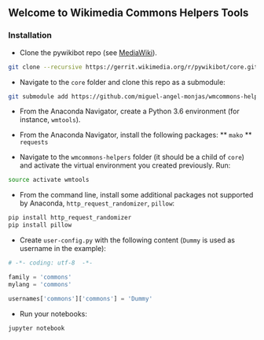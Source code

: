 ## Welcome to Wikimedia Commons Helpers Tools

### Installation
* Clone the pywikibot repo (see [MediaWiki](https://www.mediawiki.org/wiki/Manual:Pywikibot/Gerrit#For_users)).
```bash
git clone --recursive https://gerrit.wikimedia.org/r/pywikibot/core.git
```

* Navigate to the `core` folder and clone this repo as a submodule:
```bash
git submodule add https://github.com/miguel-angel-monjas/wmcommons-helpers.git
```

* From the Anaconda Navigator, create a Python 3.6 environment (for instance, `wmtools`).

* From the Anaconda Navigator, install the following packages:
** `mako`
** `requests`

* Navigate to the `wmcommons-helpers` folder (it should be a child of `core`) and activate the virtual environment you created previously. Run:
```bash
source activate wmtools
```

* From the command line, install some additional packages not supported by Anaconda, `http_request_randomizer`, `pillow`:
```bash
pip install http_request_randomizer
pip install pillow
```

* Create `user-config.py` with the following content (`Dummy` is used as username in the example):
```python
# -*- coding: utf-8  -*-

family = 'commons'
mylang = 'commons'

usernames['commons']['commons'] = 'Dummy'
```

* Run your notebooks:
```bash
jupyter notebook
```